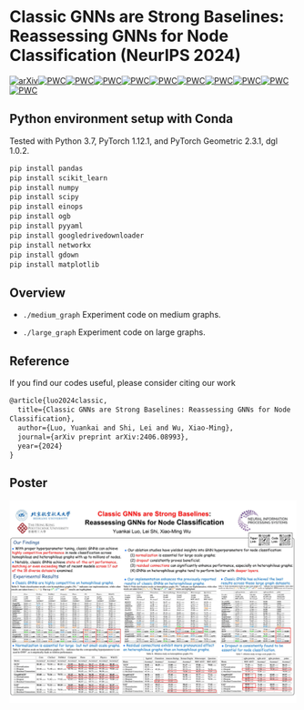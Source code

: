 # Classic GNNs are Strong Baselines: Reassessing GNNs for Node Classification (NeurIPS 2024)

[![arXiv](https://img.shields.io/badge/arXiv-2406.08993-b31b1b.svg)](https://arxiv.org/pdf/2406.08993)[![PWC](https://img.shields.io/endpoint.svg?url=https://paperswithcode.com/badge/classic-gnns-are-strong-baselines-reassessing/node-classification-on-amazon-computers-1)](https://paperswithcode.com/sota/node-classification-on-amazon-computers-1?p=classic-gnns-are-strong-baselines-reassessing)[![PWC](https://img.shields.io/endpoint.svg?url=https://paperswithcode.com/badge/classic-gnns-are-strong-baselines-reassessing/node-classification-on-amazon-photo-1)](https://paperswithcode.com/sota/node-classification-on-amazon-photo-1?p=classic-gnns-are-strong-baselines-reassessing)[![PWC](https://img.shields.io/endpoint.svg?url=https://paperswithcode.com/badge/classic-gnns-are-strong-baselines-reassessing/node-classification-on-coauthor-cs)](https://paperswithcode.com/sota/node-classification-on-coauthor-cs?p=classic-gnns-are-strong-baselines-reassessing)[![PWC](https://img.shields.io/endpoint.svg?url=https://paperswithcode.com/badge/classic-gnns-are-strong-baselines-reassessing/node-classification-on-coauthor-physics)](https://paperswithcode.com/sota/node-classification-on-coauthor-physics?p=classic-gnns-are-strong-baselines-reassessing)[![PWC](https://img.shields.io/endpoint.svg?url=https://paperswithcode.com/badge/classic-gnns-are-strong-baselines-reassessing/node-classification-on-questions)](https://paperswithcode.com/sota/node-classification-on-questions?p=classic-gnns-are-strong-baselines-reassessing)[![PWC](https://img.shields.io/endpoint.svg?url=https://paperswithcode.com/badge/classic-gnns-are-strong-baselines-reassessing/node-classification-on-roman-empire)](https://paperswithcode.com/sota/node-classification-on-roman-empire?p=classic-gnns-are-strong-baselines-reassessing)[![PWC](https://img.shields.io/endpoint.svg?url=https://paperswithcode.com/badge/classic-gnns-are-strong-baselines-reassessing/node-classification-on-amazon-ratings)](https://paperswithcode.com/sota/node-classification-on-amazon-ratings?p=classic-gnns-are-strong-baselines-reassessing)[![PWC](https://img.shields.io/endpoint.svg?url=https://paperswithcode.com/badge/classic-gnns-are-strong-baselines-reassessing/node-classification-on-minesweeper)](https://paperswithcode.com/sota/node-classification-on-minesweeper?p=classic-gnns-are-strong-baselines-reassessing)[![PWC](https://img.shields.io/endpoint.svg?url=https://paperswithcode.com/badge/classic-gnns-are-strong-baselines-reassessing/node-property-prediction-on-ogbn-proteins)](https://paperswithcode.com/sota/node-property-prediction-on-ogbn-proteins?p=classic-gnns-are-strong-baselines-reassessing)[![PWC](https://img.shields.io/endpoint.svg?url=https://paperswithcode.com/badge/classic-gnns-are-strong-baselines-reassessing/node-classification-on-pokec)](https://paperswithcode.com/sota/node-classification-on-pokec?p=classic-gnns-are-strong-baselines-reassessing)

## Python environment setup with Conda

Tested with Python 3.7, PyTorch 1.12.1, and PyTorch Geometric 2.3.1, dgl 1.0.2.

```bash
pip install pandas
pip install scikit_learn
pip install numpy
pip install scipy
pip install einops
pip install ogb
pip install pyyaml
pip install googledrivedownloader
pip install networkx
pip install gdown
pip install matplotlib
```

## Overview

* `./medium_graph` Experiment code on medium graphs.

* `./large_graph` Experiment code on large graphs.

## Reference

If you find our codes useful, please consider citing our work

```
@article{luo2024classic,
  title={Classic GNNs are Strong Baselines: Reassessing GNNs for Node Classification},
  author={Luo, Yuankai and Shi, Lei and Wu, Xiao-Ming},
  journal={arXiv preprint arXiv:2406.08993},
  year={2024}
}
```

## Poster

![gnn_poster-min.png](https://raw.githubusercontent.com/LUOyk1999/images/refs/heads/main/images/gnn_poster-min.png)
